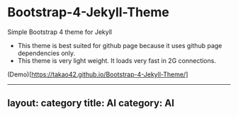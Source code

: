 # Bootstrap-4-Jekyll-Theme

Simple Bootstrap 4 theme for Jekyll

- This theme is best suited for github page because it uses github page dependencies only.
- This theme is very light weight. It loads very fast in 2G connections.

(Demo)[https://takao42.github.io/Bootstrap-4-Jekyll-Theme/]

---
layout: category
title: AI
category: AI
---
    

